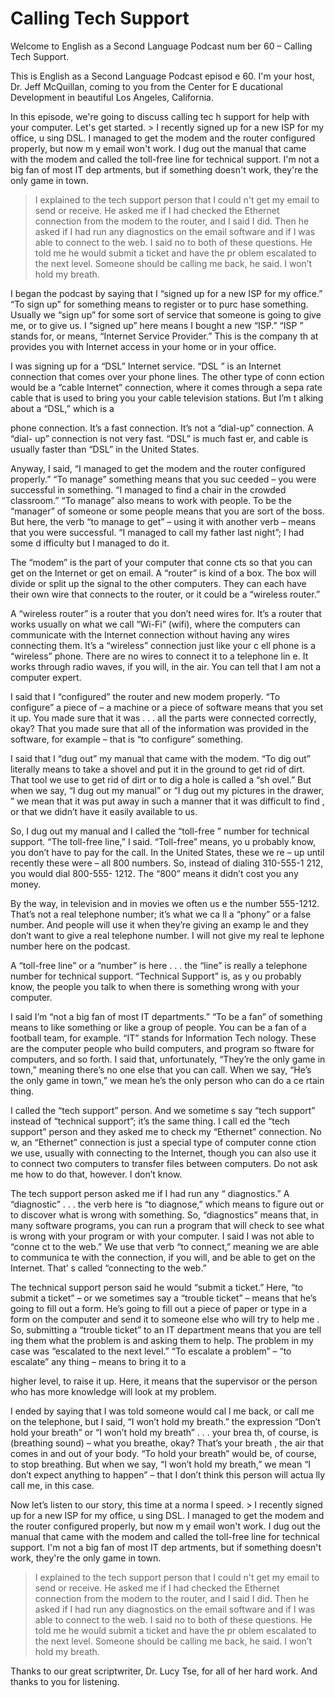 # Calling Tech Support

Welcome to English as a Second Language Podcast num ber 60 – Calling Tech Support.

This is English as a Second Language Podcast episod e 60. I'm your host, Dr. Jeff McQuillan, coming to you from the Center for E ducational Development in beautiful Los Angeles, California.

In this episode, we're going to discuss calling tec h support for help with your computer. Let's get started. > I recently signed up for a new ISP for my office, u sing DSL. I managed to get the modem and the router configured properly, but now m y email won't work. I dug out the manual that came with the modem and called the toll-free line for technical support. I'm not a big fan of most IT dep artments, but if something doesn't work, they're the only game in town.
> I explained to the tech support person that I could n't get my email to send or receive. He asked me if I had checked the Ethernet connection from the modem to the router, and I said I did. Then he asked if I  had run any diagnostics on the email software and if I was able to connect to the web. I said no to both of these questions.
> He told me he would submit a ticket and have the pr oblem escalated to the next level. Someone should be calling me back, he said. I won’t hold my breath.

I began the podcast by saying that I “signed up for  a new ISP for my office.” “To sign up” for something means to register or to purc hase something. Usually we “sign up” for some sort of service that someone is going to give me, or to give us. I “signed up” here means I bought a new “ISP.” “ISP ” stands for, or means, “Internet Service Provider.” This is the company th at provides you with Internet access in your home or in your office.

I was signing up for a “DSL” Internet service. “DSL ” is an Internet connection that comes over your phone lines. The other type of conn ection would be a “cable Internet” connection, where it comes through a sepa rate cable that is used to bring you your cable television stations. But I’m t alking about a “DSL,” which is a

phone connection. It’s a fast connection. It’s not a “dial-up” connection. A “dial- up” connection is not very fast. “DSL” is much fast er, and cable is usually faster than “DSL” in the United States.

Anyway, I said, “I managed to get the modem and the  router configured properly.” “To manage” something means that you suc ceeded – you were successful in something. “I managed to find a chair  in the crowded classroom.” “To manage” also means to work with people. To be the “manager” of someone or some people means that you are sort of the boss.  But here, the verb “to manage to get” – using it with another verb – means  that you were successful. “I managed to call my father last night”; I had some d ifficulty but I managed to do it.

The “modem” is the part of your computer that conne cts so that you can get on the Internet or get on email. A “router” is kind of  a box. The box will divide or split up the signal to the other computers. They can each  have their own wire that connects to the router, or it could be a “wireless router.”

A “wireless router” is a router that you don’t need  wires for. It’s a router that works usually on what we call “Wi-Fi” (wifi), where  the computers can communicate with the Internet connection without having any wires connecting them. It’s a “wireless” connection just like your c ell phone is a “wireless” phone. There are no wires to connect it to a telephone lin e. It works through radio waves, if you will, in the air. You can tell that I  am not a computer expert.

I said that I “configured” the router and new modem  properly. “To configure” a piece of – a machine or a piece of software means that you set it up. You made sure that it was . . . all the parts were connected  correctly, okay? That you made sure that all of the information was provided in the software, for example – that is “to configure” something.

I said that I “dug out” my manual that came with the modem. “To dig out” literally means to take a shovel and put it in the ground to get rid of dirt. That tool we use to get rid of dirt or to dig a hole is called a “sh ovel.” But when we say, “I dug out my manual” or “I dug out my pictures in the drawer, ” we mean that it was put away in such a manner that it was difficult to find , or that we didn’t have it easily available to us.

So, I dug out my manual and I called the “toll-free ” number for technical support. “The toll-free line,” I said. “Toll-free” means, yo u probably know, you don’t have to pay for the call. In the United States, these we re – up until recently these were – all 800 numbers. So, instead of dialing 310-555-1 212, you would dial 800-555- 1212. The “800” means it didn’t cost you any money.

 By the way, in television and in movies we often us e the number 555-1212. That’s not a real telephone number; it’s what we ca ll a “phony” or a false number. And people will use it when they’re giving an examp le and they don’t want to give a real telephone number. I will not give my real te lephone number here on the podcast.

A “toll-free line” or a “number” is here . . . the “line” is really a telephone number for technical support. “Technical Support” is, as y ou probably know, the people you talk to when there is something wrong with your  computer.

I said I’m “not a big fan of most IT departments.” “To be a fan” of something means to like something or like a group of people. You can be a fan of a football team, for example. “IT” stands for Information Tech nology. These are the computer people who build computers, and program so ftware for computers, and so forth. I said that, unfortunately, “They’re the only game in town,” meaning there’s no one else that you can call. When we say,  “He’s the only game in town,” we mean he’s the only person who can do a ce rtain thing.

I called the “tech support” person. And we sometime s say “tech support” instead of “technical support”; it’s the same thing. I call ed the “tech support” person and they asked me to check my “Ethernet” connection. No w, an “Ethernet” connection is just a special type of computer conne ction we use, usually with connecting to the Internet, though you can also use  it to connect two computers to transfer files between computers. Do not ask me how to do that, however. I don’t know.

The tech support person asked me if I had run any “ diagnostics.” A “diagnostic” . . . the verb here is “to diagnose,” which means to figure out or to discover what is wrong with something. So, “diagnostics” means that,  in many software programs, you can run a program that will check to see what is wrong with your program or with your computer. I said I was not able to “conne ct to the web.” We use that verb “to connect,” meaning we are able to communica te with the connection, if you will, and be able to get on the Internet. That’ s called “connecting to the web.”

The technical support person said he would “submit a ticket.” Here, “to submit a ticket” – or we sometimes say a “trouble ticket” – means that he’s going to fill out a form. He’s going to fill out a piece of paper or type in a form on the computer and send it to someone else who will try to help me . So, submitting a “trouble ticket” to an IT department means that you are tell ing them what the problem is and asking them to help. The problem in my case was  “escalated to the next level.” “To escalate a problem” – “to escalate” any thing – means to bring it to a

higher level, to raise it up. Here, it means that the supervisor or the person who has more knowledge will look at my problem.

I ended by saying that I was told someone would cal l me back, or call me on the telephone, but I said, “I won’t hold my breath.” the expression “Don’t hold your breath” or “I won’t hold my breath” . . . your brea th, of course, is (breathing sound) – what you breathe, okay? That’s your breath , the air that comes in and out of your body. “To hold your breath” would be, of course, to stop breathing. But when we say, “I won’t hold my breath,” we mean “I don’t expect anything to happen” – that I don’t think this person will actua lly call me, in this case.

Now let’s listen to our story, this time at a norma l speed. > I recently signed up for a new ISP for my office, u sing DSL. I managed to get the modem and the router configured properly, but now m y email won't work. I dug out the manual that came with the modem and called the toll-free line for technical support. I'm not a big fan of most IT dep artments, but if something doesn't work, they're the only game in town.
> I explained to the tech support person that I could n't get my email to send or receive. He asked me if I had checked the Ethernet connection from the modem to the router, and I said I did. Then he asked if I  had run any diagnostics on the email software and if I was able to connect to the web. I said no to both of these questions.
> He told me he would submit a ticket and have the pr oblem escalated to the next level. Someone should be calling me back, he said. I won’t hold my breath.

Thanks to our great scriptwriter, Dr. Lucy Tse, for  all of her hard work. And thanks to you for listening.





